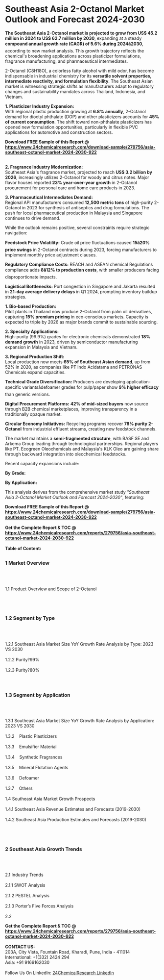 <h1>Southeast Asia 2-Octanol Market Outlook and Forecast 2024-2030</h1><p><strong>The Southeast Asia 2-Octanol market is projected to grow from US$ 45.2 million in 2024 to US$ 62.7 million by 2030</strong>, expanding at a steady <strong>compound annual growth rate (CAGR) of 5.6% during 2024â2030</strong>, according to new market analysis. This growth trajectory reflects the chemical's broadening applications across plasticizer formulations, fragrance manufacturing, and pharmaceutical intermediates.</p><p>2-Octanol (C8H18O), a colorless fatty alcohol with mild odor, has become indispensable in industrial chemistry for its <strong>versatile solvent properties, intermediate reactivity, and formulation flexibility</strong>. The Southeast Asian market is witnessing strategic shifts as manufacturers adapt to regulatory changes and sustainability mandates across Thailand, Indonesia, and Vietnam.</p><p><strong>1. Plasticizer Industry Expansion:</strong><br>
With regional plastic production growing at <strong>6.8% annually</strong>, 2-Octanol demand for dioctyl phthalate (DOP) and other plasticizers accounts for <strong>45% of current consumption</strong>. The shift toward non-phthalate plasticizers has opened new formulation opportunities, particularly in flexible PVC applications for automotive and construction sectors.</p><div><b>Download FREE Sample of this Report @ 
            <a href="https://www.24chemicalresearch.com/download-sample/279756/asia-southeast-octanol-market-2024-2030-922">
            https://www.24chemicalresearch.com/download-sample/279756/asia-southeast-octanol-market-2024-2030-922</a></b></div><br><p><strong>2. Fragrance Industry Modernization:</strong><br>
Southeast Asia's fragrance market, projected to reach <strong>US$ 3.2 billion by 2026</strong>, increasingly utilizes 2-Octanol for woody and citrus notes. Major flavor houses reported <strong>23% year-over-year growth</strong> in 2-Octanol procurement for personal care and home care products in 2023.</p><p><strong>3. Pharmaceutical Intermediates Demand:</strong><br>
Regional API manufacturers consumed <strong>12,500 metric tons</strong> of high-purity 2-Octanol in 2023 for synthesis of antiseptics and drug formulations. The push for local pharmaceutical production in Malaysia and Singapore continues to drive demand.</p><p>While the outlook remains positive, several constraints require strategic navigation:</p><p><strong>Feedstock Price Volatility:</strong> Crude oil price fluctuations caused <strong>15â20% price swings</strong> in 2-Octanol contracts during 2023, forcing manufacturers to implement monthly price adjustment clauses.</p><p><strong>Regulatory Compliance Costs:</strong> REACH and ASEAN chemical Regulations compliance adds <strong>8â12% to production costs</strong>, with smaller producers facing disproportionate impacts.</p><p><strong>Logistical Bottlenecks:</strong> Port congestion in Singapore and Jakarta resulted in <strong>21-day average delivery delays</strong> in Q1 2024, prompting inventory buildup strategies.</p><p><strong>1. Bio-based Production:</strong><br>
Pilot plants in Thailand now produce 2-Octanol from palm oil derivatives, capturing <strong>15% premium pricing</strong> in eco-conscious markets. Capacity is expected to triple by 2026 as major brands commit to sustainable sourcing.</p><p><strong>2. Specialty Applications:</strong><br>
High-purity (99.9%) grades for electronic chemicals demonstrated <strong>18% demand growth</strong> in 2023, driven by semiconductor manufacturing expansion in Malaysia and Vietnam.</p><p><strong>3. Regional Production Shift:</strong><br>
Local production now meets <strong>65% of Southeast Asian demand</strong>, up from 52% in 2020, as companies like PT Indo Acidatama and PETRONAS Chemicals expand capacities.</p><p><strong>Technical Grade Diversification:</strong> Producers are developing application-specific variantsâdefoamer grades for pulp/paper show <strong>9% higher efficacy</strong> than generic versions.</p><p><strong>Digital Procurement Platforms:</strong> <strong>42% of mid-sized buyers</strong> now source through B2B chemical marketplaces, improving transparency in a traditionally opaque market.</p><p><strong>Circular Economy Initiatives:</strong> Recycling programs recover <strong>78% purity 2-Octanol</strong> from industrial effluent streams, creating new feedstock channels.</p><p>The market maintains a <strong>semi-fragmented structure</strong>, with BASF SE and Arkema Group leading through technological partnerships. Regional players like PT. Ecogreen Oleochemicals and Malaysia's KLK Oleo are gaining share through backward integration into oleochemical feedstocks.</p><p>Recent capacity expansions include:</p><p><strong>By Grade:</strong></p><p><strong>By Application:</strong></p><p>This analysis derives from the comprehensive market study <em>"Southeast Asia 2-Octanol Market Outlook and Forecast 2024-2030"</em>, featuring:</p><div><b>Download FREE Sample of this Report @ 
            <a href="https://www.24chemicalresearch.com/download-sample/279756/asia-southeast-octanol-market-2024-2030-922">
            https://www.24chemicalresearch.com/download-sample/279756/asia-southeast-octanol-market-2024-2030-922</a></b></div><br><div><b>Get the Complete Report & TOC @ 
            <a href="https://www.24chemicalresearch.com/reports/279756/asia-southeast-octanol-market-2024-2030-922">
            https://www.24chemicalresearch.com/reports/279756/asia-southeast-octanol-market-2024-2030-922</a></b></div><br>
            <b>Table of Content:</b><p><h2><span style="font-size:16px"><strong>1 Market Overview&nbsp;&nbsp; &nbsp;</strong></span></h2><br />
<br />
<p>1.1 Product Overview and Scope of 2-Octanol&nbsp;</p><br />
<br />
<h2><strong><span style="font-size:16px">1.2 Segment by Type&nbsp;&nbsp; &nbsp;</span></strong></h2><br />
<br />
<p>1.2.1 Southeast Asia Market Size YoY Growth Rate Analysis by Type: 2023 VS 2030&nbsp;&nbsp; &nbsp;<br /><br />
1.2.2 Purity?99%&nbsp;&nbsp; &nbsp;<br /><br />
1.2.3 Purity?80%<br /><br />
<br />
<h2><span style="font-size:16px"><strong>1.3 Segment by Application&nbsp;&nbsp;</strong></span></h2><br />
<br />
<p>1.3.1 Southeast Asia Market Size YoY Growth Rate Analysis by Application: 2023 VS 2030&nbsp;&nbsp; &nbsp;<br /><br />
1.3.2&nbsp;&nbsp; &nbsp;Plastic Plasticizers<br /><br />
1.3.3&nbsp;&nbsp; &nbsp;Emulsifier Material<br /><br />
1.3.4&nbsp;&nbsp; &nbsp;Synthetic Fragrances<br /><br />
1.3.5&nbsp;&nbsp; &nbsp;Mineral Flotation Agents<br /><br />
1.3.6&nbsp;&nbsp; &nbsp;Defoamer<br /><br />
1.3.7&nbsp;&nbsp; &nbsp;Others<br /><br />
1.4 Southeast Asia Market Growth Prospects&nbsp;&nbsp; &nbsp;<br /><br />
1.4.1 Southeast Asia Revenue Estimates and Forecasts (2019-2030)&nbsp;&nbsp; &nbsp;<br /><br />
1.4.2 Southeast Asia Production Estimates and Forecasts (2019-2030)&nbsp;&nbsp;</p><br />
<br />
<h2><span style="font-size:16px"><strong>2 Southeast Asia Growth Trends&nbsp;&nbsp; &nbsp;</strong></span></h2><br />
<br />
<p>2.1 Industry Trends&nbsp;&nbsp; &nbsp;<br /><br />
2.1.1 SWOT Analysis&nbsp;&nbsp; &nbsp;<br /><br />
2.1.2 PESTEL Analysis&nbsp;&nbsp; &nbsp;<br /><br />
2.1.3 Porter&rsquo;s Five Forces Analysis&nbsp;&nbsp; &nbsp;<br /><br />
2.2</p><div><b>Get the Complete Report & TOC @ 
            <a href="https://www.24chemicalresearch.com/reports/279756/asia-southeast-octanol-market-2024-2030-922">
            https://www.24chemicalresearch.com/reports/279756/asia-southeast-octanol-market-2024-2030-922</a></b></div><br><b>CONTACT US:</b><br>
            203A, City Vista, Fountain Road, Kharadi, Pune, India - 411014<br>
            International: +1(332) 2424 294<br>
            Asia: +91 9169162030 <br><br>
            Follow Us On LinkedIn: <a href="https://www.linkedin.com/company/24chemicalresearch/">24ChemicalResearch LinkedIn</a>